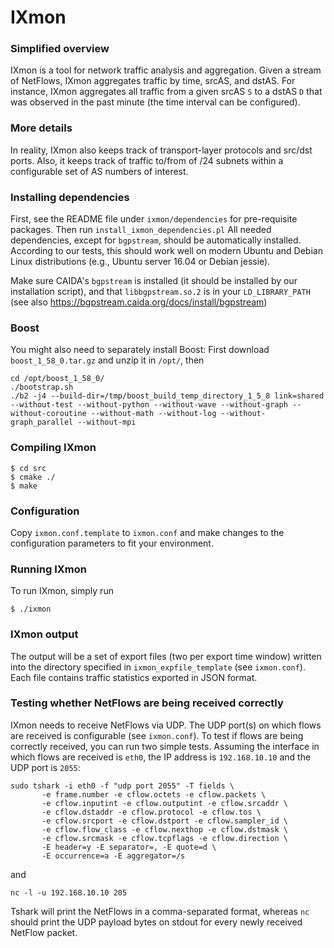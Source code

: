 # IXmon

### Simplified overview
IXmon is a tool for network traffic analysis and aggregation. Given a stream
of NetFlows, IXmon aggregates traffic by time, srcAS, and dstAS. For instance,
IXmon aggregates all traffic from a given srcAS `S` to a dstAS `D` that was
observed in the past minute (the time interval can be configured).

### More details
In reality, IXmon also keeps track of transport-layer protocols and src/dst
ports. Also, it keeps track of traffic to/from of /24 subnets within a 
configurable set of AS numbers of interest.

### Installing dependencies
First, see the README file under `ixmon/dependencies` for pre-requisite 
packages. Then run `install_ixmon_dependencies.pl`
All needed dependencies, except for `bgpstream`, should be automatically installed. According to our
tests, this should work well on modern Ubuntu and Debian Linux distributions
(e.g., Ubuntu server 16.04 or Debian jessie). 

Make sure CAIDA's `bgpstream` is installed (it should be installed by our installation script), and that `libbgpstream.so.2` is in your `LD_LIBRARY_PATH` (see also https://bgpstream.caida.org/docs/install/bgpstream)

### Boost

You might also need to separately install Boost:
First download `boost_1_58_0.tar.gz` and unzip it in `/opt/`, then
```
cd /opt/boost_1_58_0/
./bootstrap.sh
./b2 -j4 --build-dir=/tmp/boost_build_temp_directory_1_5_8 link=shared --without-test --without-python --without-wave --without-graph --without-coroutine --without-math --without-log --without-graph_parallel --without-mpi
```

### Compiling IXmon
```
$ cd src
$ cmake ./
$ make
```

### Configuration
Copy `ixmon.conf.template` to `ixmon.conf` and make changes to the configuration
parameters to fit your environment.

### Running IXmon
To run IXmon, simply run
```
$ ./ixmon
```

### IXmon output
The output will be a set of export files (two per export time window) written
into the directory specified in `ixmon_expfile_template` (see `ixmon.conf`).
Each file contains traffic statistics exported in JSON format.

### Testing whether NetFlows are being received correctly

IXmon needs to receive NetFlows via UDP. The UDP port(s) on which flows are received is configurable (see `ixmon.conf`). To test if flows are being correctly received, you can run two simple tests. Assuming the interface in which flows are received is `eth0`, the IP address is `192.168.10.10` and the UDP port is `2055`:

```
sudo tshark -i eth0 -f "udp port 2055" -T fields \
       -e frame.number -e cflow.octets -e cflow.packets \
       -e cflow.inputint -e cflow.outputint -e cflow.srcaddr \
       -e cflow.dstaddr -e cflow.protocol -e cflow.tos \
       -e cflow.srcport -e cflow.dstport -e cflow.sampler_id \
       -e cflow.flow_class -e cflow.nexthop -e cflow.dstmask \
       -e cflow.srcmask -e cflow.tcpflags -e cflow.direction \
       -E header=y -E separator=, -E quote=d \
       -E occurrence=a -E aggregator=/s
```
and
```
nc -l -u 192.168.10.10 205
```
Tshark will print the NetFlows in a comma-separated format, whereas `nc` should print the UDP payload bytes on stdout for every newly received NetFlow packet.



